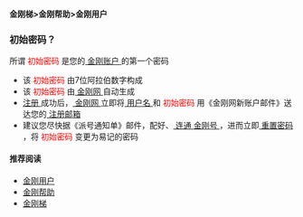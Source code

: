 #### 金刚梯>金刚帮助>金刚用户
### 初始密码？
所谓<font color="Red"> 初始密码 </font>是您的[ 金刚账户 ](https://github.com/a2zitpro/web/blob/master/kkaccount.md)的第一个密码
- 该<font color="Red"> 初始密码 </font>由7位阿拉伯数字构成
- 该<font color="Red"> 初始密码 </font>由[ 金刚网 ](https://github.com/a2zitpro/web/blob/master/kksitecn.md)自动生成
- [ 注册 ](https://github.com/a2zitpro/web/blob/master/l2_reg)成功后，[ 金刚网 ](https://github.com/a2zitpro/web/blob/master/kksitecn)立即将[ 用户名 ](https://github.com/a2zitpro/web/blob/master/用户名&密码)和<font color="Red"> 初始密码 </font>用《金刚网新账户邮件》送达您的[ 注册邮箱 ](https://github.com/a2zitpro/web/blob/master/注册邮箱)
- 建议您尽快据《派号通知单》邮件，配好、[ 连通 ](https://github.com/a2zitpro/web/blob/master/useofkkid)[ 金刚号 ](https://github.com/a2zitpro/web/blob/master/kkid)，进而立即[ 重置密码 ](https://github.com/a2zitpro/web/blob/master/resetpasswdonkksitecn)，将<font color="Red"> 初始密码 </font>变更为易记的密码



#### 推荐阅读

- [金刚用户](https://github.com/a2zitpro/web/blob/master/list_kkuser.md)
- [金刚帮助](https://github.com/a2zitpro/web/blob/master/list_helpkkvpn.md)
- [金刚梯](https://github.com/a2zitpro/web/blob/master/dlb.md)

